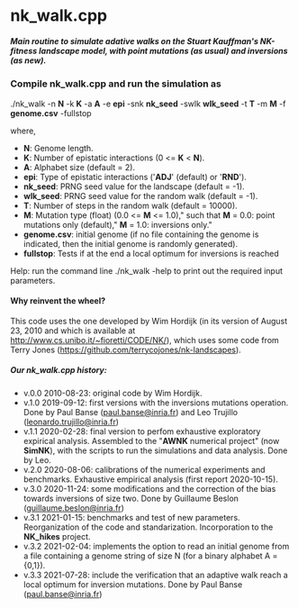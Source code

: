 # nk_walk.cpp 

 ##### Main routine to simulate adative walks on the Stuart Kauffman's NK-fitness landscape model, with point mutations (as usual) and inversions (as new).


### Compile nk_walk.cpp and run the simulation as 
 ./nk_walk  -n **N** -k **K** -a **A** -e **epi** -snk **nk_seed** -swlk **wlk_seed** -t **T** -m **M** -f  **genome.csv** -fullstop

where, 
- **N**: Genome length.
- **K**: Number of epistatic interactions (0 <= **K** < **N**).
- **A**: Alphabet size (default = 2).
- **epi**: Type of epistatic interactions ('**ADJ**' (default) or '**RND**').
- **nk_seed**: PRNG seed value for the landscape (default = -1).
- **wlk_seed**: PRNG seed value for the random walk (default = -1).
- **T**: Number of steps in the random walk (default = 10000).
- **M**: Mutation type (float) (0.0 <= **M** <= 1.0)," such that **M** = 0.0: point mutations only (default)," **M** = 1.0: inversions only."
- **genome.csv**: initial genome (if no file containing the genome is indicated, then the initial genome is randomly generated).  
- **fullstop**:    Tests if at the end a local optimum for inversions is reached

 Help: run the command line ./nk_walk -help  to print out the required 
 input parameters. 

 #### Why reinvent the wheel? 
 This code uses the one developed by Wim Hordijk (in its version of 
 August 23, 2010 and which is available at http://www.cs.unibo.it/~fioretti/CODE/NK/), which uses some code from Terry Jones 
 (https://github.com/terrycojones/nk-landscapes).



 ##### Our nk_walk.cpp history:
 - v.0.0 2010-08-23: original code by Wim Hordijk.
 - v.1.0 2019-09-12: first versions with the inversions mutations operation.
                   Done by Paul Banse (paul.banse@inria.fr) and
                   Leo Trujillo (leonardo.trujillo@inria.fr)
- v.1.1 2020-02-28: final version to perfom exhaustive exploratory expirical 
                   analysis. Assembled to the "**AWNK** numerical project" (now **SimNK**), with
                   the scripts to run the simulations and data analysis.
                   Done by Leo.
- v.2.0 2020-08-06: calibrations of the numerical experiments and benchmarks. 
                   Exhaustive empirical analysis (first report 2020-10-15).
- v.3.0 2020-11-24: some modifications and the correction of the bias towards 
                   inversions of size two. Done by
                   Guillaume Beslon (guillaume.beslon@inria.fr)
- v.3.1 2021-01-15: benchmarks and test of new parameters. Reorganization
                   of the code and standarization. Incorporation to the **NK_hikes** project. 
- v.3.2 2021-02-04: implements the option to read an initial genome from a 
                   file containing a genome string of size N (for a binary 
                   alphabet A = {0,1}).
- v.3.3 2021-07-28: include the verification that an adaptive walk reach a 
                   local optimum for inversion mutations. Done by Paul Banse
                   (paul.banse@inria.fr)


